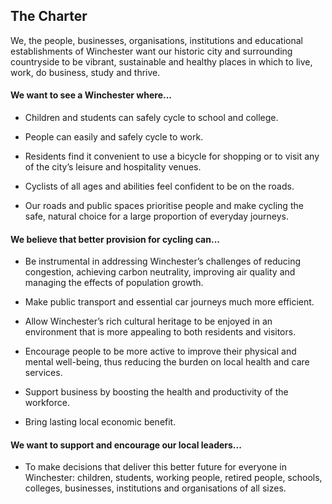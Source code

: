 ## The Charter

We, the people, businesses, organisations, institutions and educational 
establishments of Winchester want our historic city and surrounding 
countryside to be vibrant, sustainable and healthy places in which to live, 
work, do business, study and thrive.

#### We want to see a Winchester where...

- Children and students can safely cycle to school and college.

- People can easily and safely cycle to work.

- Residents find it convenient to use a bicycle for shopping or to visit any of 
  the city’s leisure and hospitality venues.

- Cyclists of all ages and abilities feel confident to be on the roads.

- Our roads and public spaces prioritise people and make cycling the safe, 
  natural choice for a large proportion of everyday journeys.


#### We believe that better provision for cycling can...

- Be instrumental in addressing Winchester’s challenges of reducing congestion, 
  achieving carbon neutrality, improving air quality and managing the effects 
  of population growth.

- Make public transport and essential car journeys much more efficient.

- Allow Winchester’s rich cultural heritage to be enjoyed in an environment 
  that is more appealing to both residents and visitors.

- Encourage people to be more active to improve their physical and mental 
  well-being, thus reducing the burden on local health and care services.

- Support business by boosting the health and productivity of the workforce.

- Bring lasting local economic benefit.


#### We want to support and encourage our local leaders...

- To make decisions that deliver this better future for everyone in Winchester: 
  children, students, working people, retired people, schools, colleges, 
  businesses, institutions and organisations of all sizes.
